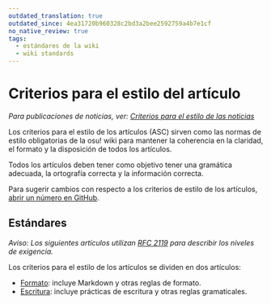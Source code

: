 ```yaml
---
outdated_translation: true
outdated_since: 4ea31720b960328c2bd3a2bee2592759a4b7e1cf
no_native_review: true
tags:
  - estándares de la wiki
  - wiki standards
---
```


# Criterios para el estilo del artículo

*Para publicaciones de noticias, ver: [Criterios para el estilo de las noticias](/wiki/News_styling_criteria)*

Los criterios para el estilo de los artículos (ASC) sirven como las normas de estilo obligatorias de la osu! wiki para mantener la coherencia en la claridad, el formato y la disposición de todos los artículos.

Todos los artículos deben tener como objetivo tener una gramática adecuada, la ortografía correcta y la información correcta.

Para sugerir cambios con respecto a los criterios de estilo de los artículos, [abrir un número en GitHub](https://github.com/ppy/osu-wiki/issues/new).

## Estándares

*Aviso: Los siguientes artículos utilizan [RFC 2119](https://tools.ietf.org/html/rfc2119) para describir los niveles de exigencia.*

Los criterios para el estilo de los artículos se dividen en dos artículos:

- [Formato](Formatting): incluye Markdown y otras reglas de formato.
- [Escritura](Writing): incluye prácticas de escritura y otras reglas gramaticales.
